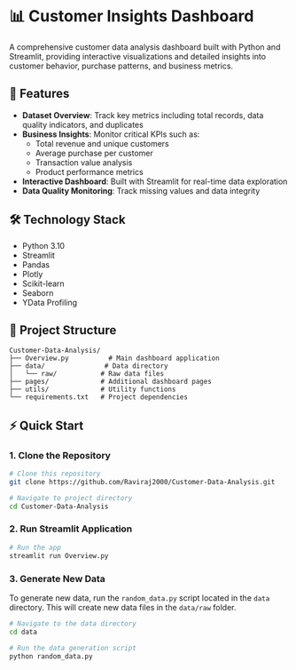 # 📊 Customer Insights Dashboard

A comprehensive customer data analysis dashboard built with Python and Streamlit, providing interactive visualizations and detailed insights into customer behavior, purchase patterns, and business metrics.

## 🚀 Features

- **Dataset Overview**: Track key metrics including total records, data quality indicators, and duplicates
- **Business Insights**: Monitor critical KPIs such as:
  - Total revenue and unique customers
  - Average purchase per customer
  - Transaction value analysis
  - Product performance metrics
- **Interactive Dashboard**: Built with Streamlit for real-time data exploration
- **Data Quality Monitoring**: Track missing values and data integrity

## 🛠️ Technology Stack

- Python 3.10
- Streamlit
- Pandas
- Plotly
- Scikit-learn
- Seaborn
- YData Profiling

## 📁 Project Structure

```plaintext
Customer-Data-Analysis/
├── Overview.py          # Main dashboard application
├── data/               # Data directory
│   └── raw/           # Raw data files
├── pages/             # Additional dashboard pages
├── utils/             # Utility functions
└── requirements.txt   # Project dependencies
```

## ⚡️ Quick Start

### 1. Clone the Repository
```bash
# Clone this repository
git clone https://github.com/Raviraj2000/Customer-Data-Analysis.git

# Navigate to project directory
cd Customer-Data-Analysis
```
### 2. Run Streamlit Application
```bash
# Run the app
streamlit run Overview.py
```

### 3. Generate New Data

To generate new data, run the `random_data.py` script located in the `data` directory. This will create new data files in the `data/raw` folder.

```bash
# Navigate to the data directory
cd data

# Run the data generation script
python random_data.py
```
